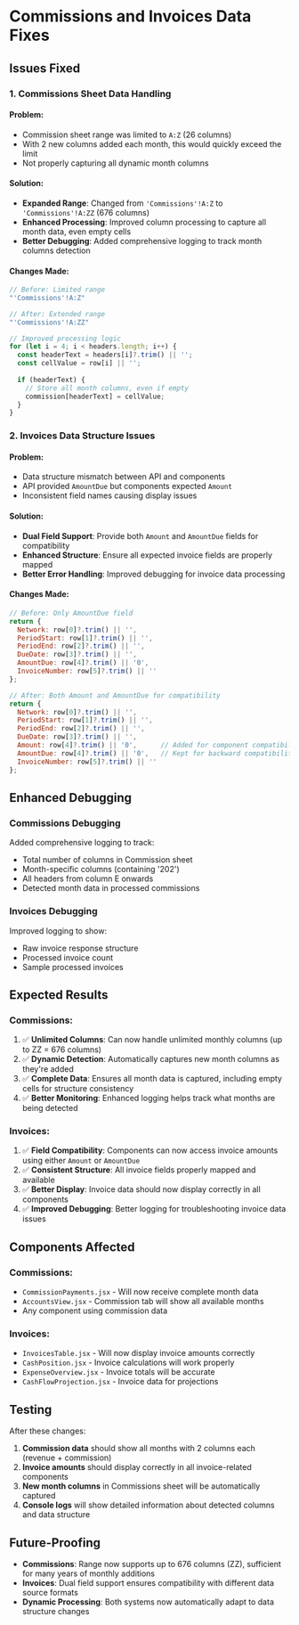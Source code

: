 # Commissions and Invoices Data Fixes

## Issues Fixed

### 1. **Commissions Sheet Data Handling**

#### Problem:
- Commission sheet range was limited to `A:Z` (26 columns)
- With 2 new columns added each month, this would quickly exceed the limit
- Not properly capturing all dynamic month columns

#### Solution:
- **Expanded Range**: Changed from `'Commissions'!A:Z` to `'Commissions'!A:ZZ` (676 columns)
- **Enhanced Processing**: Improved column processing to capture all month data, even empty cells
- **Better Debugging**: Added comprehensive logging to track month columns detection

#### Changes Made:
```javascript
// Before: Limited range
"'Commissions'!A:Z"

// After: Extended range  
"'Commissions'!A:ZZ"

// Improved processing logic
for (let i = 4; i < headers.length; i++) {
  const headerText = headers[i]?.trim() || '';
  const cellValue = row[i] || '';
  
  if (headerText) {
    // Store all month columns, even if empty
    commission[headerText] = cellValue;
  }
}
```

### 2. **Invoices Data Structure Issues**

#### Problem:
- Data structure mismatch between API and components
- API provided `AmountDue` but components expected `Amount`
- Inconsistent field names causing display issues

#### Solution:
- **Dual Field Support**: Provide both `Amount` and `AmountDue` fields for compatibility
- **Enhanced Structure**: Ensure all expected invoice fields are properly mapped
- **Better Error Handling**: Improved debugging for invoice data processing

#### Changes Made:
```javascript
// Before: Only AmountDue field
return {
  Network: row[0]?.trim() || '',
  PeriodStart: row[1]?.trim() || '',
  PeriodEnd: row[2]?.trim() || '',
  DueDate: row[3]?.trim() || '',
  AmountDue: row[4]?.trim() || '0',
  InvoiceNumber: row[5]?.trim() || ''
};

// After: Both Amount and AmountDue for compatibility
return {
  Network: row[0]?.trim() || '',
  PeriodStart: row[1]?.trim() || '',
  PeriodEnd: row[2]?.trim() || '',
  DueDate: row[3]?.trim() || '',
  Amount: row[4]?.trim() || '0',      // Added for component compatibility
  AmountDue: row[4]?.trim() || '0',   // Kept for backward compatibility
  InvoiceNumber: row[5]?.trim() || ''
};
```

## Enhanced Debugging

### Commissions Debugging
Added comprehensive logging to track:
- Total number of columns in Commission sheet
- Month-specific columns (containing '202')
- All headers from column E onwards
- Detected month data in processed commissions

### Invoices Debugging
Improved logging to show:
- Raw invoice response structure
- Processed invoice count
- Sample processed invoices

## Expected Results

### Commissions:
1. ✅ **Unlimited Columns**: Can now handle unlimited monthly columns (up to ZZ = 676 columns)
2. ✅ **Dynamic Detection**: Automatically captures new month columns as they're added
3. ✅ **Complete Data**: Ensures all month data is captured, including empty cells for structure consistency
4. ✅ **Better Monitoring**: Enhanced logging helps track what months are being detected

### Invoices:
1. ✅ **Field Compatibility**: Components can now access invoice amounts using either `Amount` or `AmountDue`
2. ✅ **Consistent Structure**: All invoice fields properly mapped and available
3. ✅ **Better Display**: Invoice data should now display correctly in all components
4. ✅ **Improved Debugging**: Better logging for troubleshooting invoice data issues

## Components Affected

### Commissions:
- `CommissionPayments.jsx` - Will now receive complete month data
- `AccountsView.jsx` - Commission tab will show all available months
- Any component using commission data

### Invoices:
- `InvoicesTable.jsx` - Will now display invoice amounts correctly
- `CashPosition.jsx` - Invoice calculations will work properly
- `ExpenseOverview.jsx` - Invoice totals will be accurate
- `CashFlowProjection.jsx` - Invoice data for projections

## Testing

After these changes:
1. **Commission data** should show all months with 2 columns each (revenue + commission)
2. **Invoice amounts** should display correctly in all invoice-related components
3. **New month columns** in Commissions sheet will be automatically captured
4. **Console logs** will show detailed information about detected columns and data structure

## Future-Proofing

- **Commissions**: Range now supports up to 676 columns (ZZ), sufficient for many years of monthly additions
- **Invoices**: Dual field support ensures compatibility with different data source formats
- **Dynamic Processing**: Both systems now automatically adapt to data structure changes
